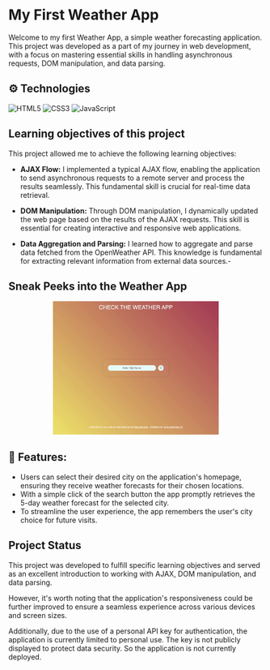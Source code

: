 # My First Weather App

Welcome to my first Weather App, a simple weather forecasting application. This project was developed as a part of my journey in web development, with a focus on mastering essential skills in handling asynchronous requests, DOM manipulation, and data parsing.

## ⚙️ Technologies

![HTML5](https://img.shields.io/badge/html5-%23E34F26.svg?style=for-the-badge&logo=html5&logoColor=white) ![CSS3](https://img.shields.io/badge/css3-%231572B6.svg?style=for-the-badge&logo=css3&logoColor=white) ![JavaScript](https://img.shields.io/badge/javascript-%23323330.svg?style=for-the-badge&logo=javascript&logoColor=%23F7DF1E)

## Learning objectives of this project

This project allowed me to achieve the following learning objectives:

- **AJAX Flow:** I implemented a typical AJAX flow, enabling the application to send asynchronous requests to a remote server and process the results seamlessly. This fundamental skill is crucial for real-time data retrieval.

- **DOM Manipulation:** Through DOM manipulation, I dynamically updated the web page based on the results of the AJAX requests. This skill is essential for creating interactive and responsive web applications.

- **Data Aggregation and Parsing:** I learned how to aggregate and parse data fetched from the OpenWeather API. This knowledge is fundamental for extracting relevant information from external data sources.-

## Sneak Peeks into the Weather App

<p align="center">
<img src="./weather-app.gif" width="65%" alt="Sneak Peeks into the Weather App">
</p>

## 🚀 Features:

- Users can select their desired city on the application's homepage, ensuring they receive weather forecasts for their chosen locations.
- With a simple click of the search button the app promptly retrieves the 5-day weather forecast for the selected city.
- To streamline the user experience, the app remembers the user's city choice for future visits.

## Project Status

This project was developed to fulfill specific learning objectives and served as an excellent introduction to working with AJAX, DOM manipulation, and data parsing.

However, it's worth noting that the application's responsiveness could be further improved to ensure a seamless experience across various devices and screen sizes.

Additionally, due to the use of a personal API key for authentication, the application is currently limited to personal use. The key is not publicly displayed to protect data security. So the application is not currently deployed.

